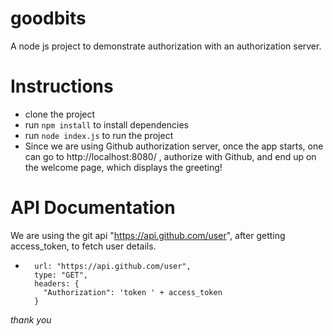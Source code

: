 # goodbits
A node js project to demonstrate authorization with an authorization server.
# Instructions
- clone the project
- run `npm install` to install dependencies
- run `node index.js` to run the project
- Since we are using Github authorization server, once the app starts, one can go to http://localhost:8080/ , authorize with Github, and end up on the welcome page, which displays the greeting!

# API Documentation
 We are using the git api "https://api.github.com/user", after getting access_token, to fetch user details.
 -       url: "https://api.github.com/user",
         type: "GET",
         headers: {
           "Authorization": 'token ' + access_token
         }

_thank you_
